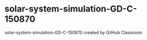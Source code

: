 # solar-system-simulation-GD-C-150870
solar-system-simulation-GD-C-150870 created by GitHub Classroom
